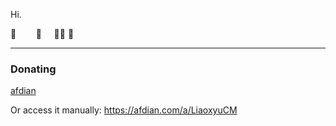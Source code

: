 Hi.

🌵&nbsp;&nbsp;&nbsp;&nbsp;&nbsp;&nbsp;&nbsp;&nbsp;🌵&nbsp;&nbsp;&nbsp;&nbsp;&nbsp;🌵🌵  🦖


------------

### Donating
[afdian](https://afdian.com/a/LiaoxyuCM)

Or access it manually:
https://afdian.com/a/LiaoxyuCM
